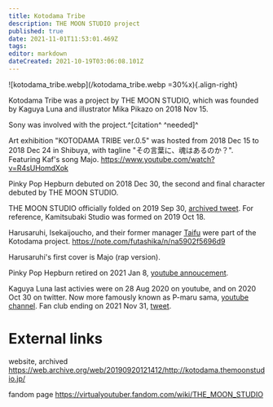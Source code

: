 ```yaml
---
title: Kotodama Tribe
description: THE MOON STUDIO project
published: true
date: 2021-11-01T11:53:01.469Z
tags: 
editor: markdown
dateCreated: 2021-10-19T03:06:08.101Z
---
```


![kotodama_tribe.webp](/kotodama_tribe.webp =30%x){.align-right}

Kotodama Tribe was a project by THE MOON STUDIO, which was founded by Kaguya Luna and illustrator Mika Pikazo on 2018 Nov 15.

Sony was involved with the project.^[citation^ ^needed]^

Art exhibition "KOTODAMA TRIBE ver.0.5" was hosted from 2018 Dec 15 to 2018 Dec 24 in Shibuya, with tagline "その言葉に、魂はあるのか？". Featuring Kaf's song Majo.
https://www.youtube.com/watch?v=R4sUHomdXok

Pinky Pop Hepburn debuted on 2018 Dec 30, the second and final character debuted by THE MOON STUDIO.

THE MOON STUDIO officially folded on 2019 Sep 30, [archived tweet](https://web.archive.org/web/20190920113408/https://twitter.com/moonstudio_jp/status/1175009247920152577
). For reference, Kamitsubaki Studio was formed on 2019 Oct 18.

Harusaruhi, Isekaijoucho, and their former manager [Taifu](/people/taifu) were part of the Kotodama project.
https://note.com/futashika/n/na5902f5696d9

Harusaruhi's first cover is Majo (rap version).

Pinky Pop Hepburn retired on 2021 Jan 8, [youtube annoucement](https://www.youtube.com/watch?v=slUFHTJCA18).

Kaguya Luna last activies were on 28 Aug 2020 on youtube, and on 2020 Oct 30 on twitter. Now more famously known as P-maru sama, [youtube channel](https://www.youtube.com/c/P%E4%B8%B8%E6%A7%98%E3%81%A1%E3%82%83%E3%82%93%E3%81%AD%E3%82%8B). Fan club ending on 2021 Nov 31, [tweet](https://twitter.com/KAI_YOU_ed/status/1443780609202024449).

# External links

website, archived
https://web.archive.org/web/20190920121412/http://kotodama.themoonstudio.jp/

fandom page
https://virtualyoutuber.fandom.com/wiki/THE_MOON_STUDIO